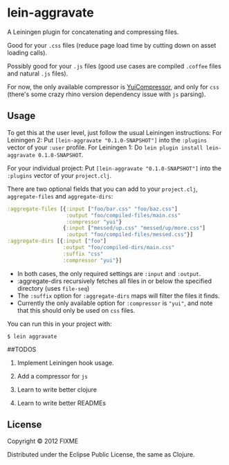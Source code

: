 # lein-aggravate

A Leiningen plugin for concatenating and compressing files. 

Good for your `.css` files (reduce page load time by cutting down on asset loading calls).

Possibly good for your `.js` files (good use cases are compiled `.coffee` files and natural `.js` files).

For now, the only available compressor is [YuiCompressor](https://github.com/yui/yuicompressor/), and only for `css` (there's some crazy rhino version
dependency issue with `js` parsing).

## Usage

To get this at the user level, just follow the usual Leiningen instructions:
For Leiningen 2: Put `[lein-aggravate "0.1.0-SNAPSHOT"]` into the `:plugins` vector of your `:user` profile.
For Leiningen 1: Do `lein plugin install lein-aggravate 0.1.0-SNAPSHOT`.

For your individual project:
Put `[lein-aggravate "0.1.0-SNAPSHOT"]` into the `:plugins` vector of your `project.clj`.


There are two optional fields that you can add to your `project.clj`, `aggregate-files` and `aggregate-dirs`:

```clojure
:aggregate-files [{:input ["foo/bar.css" "foo/baz.css"]
                   :output "foo/compiled-files/main.css"
                   :compressor "yui"}
                  {:input ["messed/up.css" "messed/up/more.css"]
                   :output "foo/compiled-files/messed.css"}]
:aggregate-dirs [{:input ["foo"]
                  :output "foo/compiled-dirs/main.css"
                  :suffix "css"
                  :compressor "yui"}]
```
* In both cases, the only required settings are `:input` and `:output`. 
* :aggregate-dirs recursively fetches all files in or below the specified directory (uses `file-seq`)
* The `:suffix` option for `:aggregate-dirs` maps will filter the files it finds.
* Currently the only available option for `:compressor` is `"yui"`, and note that this should only be used on `css` files.


You can run this in your project with:
```
$ lein aggravate
```

##TODOS

1. Implement Leiningen hook usage.

2. Add a compressor for `js`

3. Learn to write better clojure

4. Learn to write better READMEs

## License

Copyright © 2012 FIXME

Distributed under the Eclipse Public License, the same as Clojure.
